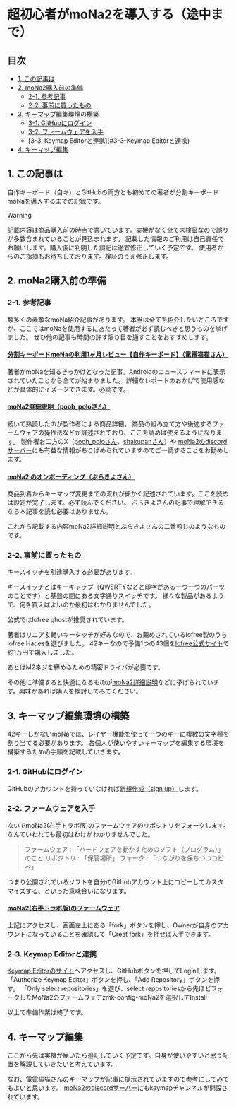 # 超初心者がmoNa2を導入する（途中まで）

## 目次
  - [1. この記事は](#1-この記事は)
  - [2. moNa2購入前の準備](#2-moNa2購入前の準備)
    - [2-1. 参考記事](#2-1-参考記事)
    - [2-2. 事前に買ったもの](#2-2-事前に買ったもの)
  - [3. キーマップ編集環境の構築](#3-キーマップ編集環境の構築)
    - [3-1. GitHubにログイン](#3-1-GitHubにログイン)
    - [3-2. ファームウェアを入手](#3-2-ファームウェアを入手)
    - [3-3. Keymap Editorと連携](#3-3-Keymap Editorと連携)
  - [4. キーマップ編集](#4-キーマップ編集)


## 1. この記事は

自作キーボード（自キ）とGitHubの両方とも初めての著者が分割キーボードmoNaを導入するまでの記録です。

> [!WARNING]
> 記載内容は商品購入前の時点で書いています。実機がなく全て未検証なので誤りが多数含まれていることが見込まれます。
> 記載した情報のご利用は自己責任でお願いします。購入後に判明した誤記は適宜修正していく予定です。
> 使用者からのご指摘もお待ちしております。検証のうえ修正します。


## 2. moNa2購入前の準備

### 2-1. 参考記事

数多くの素敵なmoNa紹介記事があります。
本当は全てを紹介したいところですが、ここではmoNaを使用するにあたって著者が必ず読むべきと思うものを挙げました。
ぜひ他の記事も時間の許す限り目を通すことをおすすめします。


#### [分割キーボードmoNaの利用1ヶ月レビュー【自作キーボード】（電電猫猫さん）](https://note.com/electrical_cat/n/n4fbec3582384)
著者がmoNaを知るきっかけとなった記事。Androidのニュースフィードに表示されていたことから全てが始まりました。
詳細なレポートのおかげで使用感などが具体的にイメージできます。必読です。

#### [moNa2詳細説明（pooh_poloさん）](https://github.com/sayu-hub/zmk-config-moNa2)
続いて熟読したのが製作者による商品詳細。
商品の組み立て方や後述するファームウェアの操作法などが詳述されており、ここを読めば使えるようになります。
製作者お二方のX（[pooh_poloさん](https://x.com/Pooh_pol0)、[shakupanさん](https://x.com/shakupan_/)）や
[moNa2のdiscordサーバー](https://discord.gg/kJjDBDHGer)にも有益な情報がちりばめられていますのでご一読することをお勧めします。

#### [moNa2 のオンボーディング（ぶらきよさん）](https://github.com/sayu-hub/zmk-config-moNa2/blob/main/docs/on-boarding.md)
商品到着からキーマップ変更までの流れが細かく記述されています。ここを読めば設定が完了します。必ず読んでください。
ぶらきよさんの記事で理解できるなら本記事を読む必要はありません。

これから記載する内容moNa2詳細説明とぶらきよさんの二番煎じのようなものです。


### 2-2. 事前に買ったもの
キースイッチを別途購入する必要があります。

キースイッチとはキーキャップ（QWERTYなどと印字がある一つ一つのパーツのことです）と基盤の間にある文字通りスイッチです。
様々な製品があるようで、何を買えばよいのか最初はわかりませんでした。

公式ではlofree ghostが推奨されています。

著者はリニア＆軽いキータッチが好みなので、お薦めされているlofree製のうちlofree Hadesを選びました。
42キーなので予備1つの43個を[lofree公式サイト](https://lofree.co.jp/products/hades-low-profile-pom-switches)で約1万円で購入しました。


あとはM2ネジを締めるための精密ドライバが必要です。

その他に準備すると快適になるものが[moNa2詳細説明](https://github.com/sayu-hub/zmk-config-moNa2)などに挙げられています。興味があれば購入を検討してみてください。


## 3. キーマップ編集環境の構築
42キーしかないmoNaでは、レイヤー機能を使って一つのキーに複数の文字種を割り当てる必要があります。
各個人が使いやすいキーマップを編集する環境を構築するための手順を記載していきます。

### 2-1. GitHubにログイン
GitHubのアカウントを持っていなければ[新規作成（sign up）](https://github.com/)します。

### 2-2. ファームウェアを入手
次いでmoNa2(右手トラボ版)のファームウェアのリポジトリをフォークします。なんていわれても最初はわけがわかりませんでした。
> ファームウェア : 「ハードウェアを動かすためのソフト（プログラム）」のこと
> リポジトリ : 「保管場所」
> フォーク : 「つながりを保ちつつコピペ」

つまり公開されているソフトを自分のGithubアカウント上にコピーしてカスタマイズする、といった意味合いになります。

#### [moNa2(右手トラボ版)のファームウェア](https://github.com/sayu-hub/zmk-config-moNa2)

上記にアクセスし、画面左上にある「fork」ボタンを押し、Ownerが自身のアカウントになっていることを確認して「Creat fork」を押せば入手できます。

### 2-3. Keymap Editorと連携
[Keymap Editorのサイト](https://nickcoutsos.github.io/keymap-editor/)へアクセスし、GitHubボタンを押してLoginします。
「Authorize Keymap Editor」ボタンを押し、「Add Repository」ボタンを押す。
「Only select repositories」を選び、select repositoriesから先ほどフォークしたMoNa2のファームウェアzmk-config-moNa2を選択してInstall

以上で準備作業は終了です。


## 4. キーマップ編集
ここから先は実機が届いたら追記していく予定です。自身が使いやすいと思う配置を解説していきたいと考えています。

なお、電電猫猫さんのキーマップが記事に提示されていますので参考にしてみてもよいと思います。
[moNa2のdiscordサーバー](https://discord.gg/kJjDBDHGer)にもkeymapチャンネルが開設されています。
